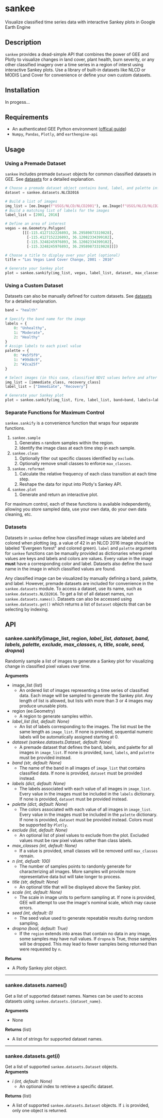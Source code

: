 # sankee
Visualize classified time series data with interactive Sankey plots in Google Earth Engine

## Description
`sankee` provides a dead-simple API that combines the power of GEE and Plotly to visualize changes in land cover, plant health, burn severity, or any other classified imagery over a time series in a region of interst using interactive Sankey plots. Use a library of built-in datasets like NLCD or MODIS Land Cover for convenience or define your own custom datasets.

## Installation

In progess...

## Requirements
- An authenticated GEE Python environment ([offical guide](https://developers.google.com/earth-engine/guides/python_install))
- `Numpy`, `Pandas`, `Plotly`, and `earthengine-api`

## Usage 

### Using a Premade Dataset
`sankee` includes premade `Dataset` objects for common classified datasets in GEE. See [datasets](https://github.com/aazuspan/sankee#Datasets) for a detailed explanation.
```python
# Choose a premade dataset object contains band, label, and palette information for NLCD
dataset = sankee.datasets.NLCD2016

# Build a list of images
img_list = [ee.Image(f"USGS/NLCD/NLCD2001"), ee.Image(f"USGS/NLCD/NLCD2016")]
# Build a matching list of labels for the images
label_list = [2001, 2016]

# Define an area of interest
vegas = ee.Geometry.Polygon(
        [[[-115.4127152226893, 36.29589873319828],
          [-115.4127152226893, 36.12082334399102],
          [-115.3248245976893, 36.12082334399102],
          [-115.3248245976893, 36.29589873319828]]])

# Choose a title to display over your plot (optional)
title = "Las Vegas Land Cover Change, 2001 - 2016"

# Generate your Sankey plot
plot = sankee.sankify(img_list, vegas, label_list, dataset, max_classes=4, title=title)
```

### Using a Custom Dataset
Datasets can also be manually defined for custom datasets. See [datasets](https://github.com/aazuspan/sankee#Datasets) for a detailed explanation.
```python
band = "health"

# Specify the band name for the image
labels = {
    0: "Unhealthy",
    1: "Moderate",
    2: "Healthy"
}
# Assign labels to each pixel value
palette = {
    0: "#e5f5f9",
    1: "#99d8c9",
    2: "#2ca25f"
}

# Select images (in this case, classified NDVI values before and after fire)
img_list = [immediate_class, recovery_class]
label_list = ["Immediate", "Recovery"]

# Generate your Sankey plot
plot = sankee.sankify(img_list, fire, label_list, band=band, labels=labels, palette=palette, scale=20)
```

### Separate Functions for Maximum Control
`sankee.sankify` is a convenience function that wraps four separate functions.
1. `sankee.sample`  
    1. Generates `n` random samples within the region. 
    2. Identify the image class at each time step in each sample.
2. `sankee.clean`
    1. Optionally filter out specific classes identified by `exclude`.
    2. Optionally remove small classes to enforce `max_classes`.
3. `sankee.reformat`
    1. Calculate the relative frequency of each class transition at each time step.
    2. Reshape the data for input into Plotly's Sankey API.
4. `sankee.plot` 
    1. Generate and return an interactive plot.

For maximum control, each of these functions is available independently, allowing you store sampled data, use your own data, do your own data cleaning, etc.

### Datasets

Datasets in `sankee` define how classified image values are labeled and colored when plotting (eg. a value of 42 in an NLCD 2016 image should be labeled "Evergeen forest" and colored green). `label` and `palette` arguments for `sankee` functions can be manually provided as dictionaries where pixel values are keys and labels and colors are values. Every value in the image __must__ have a corresponding color and label. Datasets also define the `band` name in the image in which classified values are found.

Any classified image can be visualized by manually defining a band, palette, and label. However, premade datasets are included for convenience in the `sankee.datasets` module. To access a dataset, use its name, such as `sankee.datasets.NLCD2016`. To get a list of all dataset names, run `sankee.datasets.names()`. Datasets can also be accessed using `sankee.datasets.get()` which returns a list of `Dataset` objects that can be selecting by indexing.

## API
### sankee.sankify(image_list, region, *label_list, dataset, band, labels, palette, exclude, max_classes, n, title, scale, seed, dropna*)

Randomly sample a list of images to generate a Sankey plot for visualizing change in classified pixel values over time.

__Arguments__  
- image_list (list)
  - An ordered list of images representing a time series of classified data. Each image will be sampled to generate the Sankey plot. Any length of list is allowed, but lists with more than 3 or 4 images may produce unusable plots. 
- region (ee.Geometry)
  - A region to generate samples within.
- *label_list (list, default: None)*
  - An list of labels corresponding to the images. The list must be the same length as `image_list`. If none is provided, sequential numeric labels will be automatically assigned starting at 0.
- *dataset (sankee.datasets.Dataset, default: None)*
  - A premade dataset that defines the band, labels, and palette for all images in `image_list`. If none is provided, `band`, `labels`, and `palette` must be provided instead.
- *band (str, default: None)*
  - The name of the band in all images of `image_list` that contains classified data. If none is provided, `dataset` must be provided instead.
- *labels (dict, default: None)*
  - The labels associated with each value of all images in `image_list`. Every value in the images must be included in the `labels` dictionary. If none is provided, `dataset` must be provided instead.
- *palette (dict, default: None)*
  - The colors associated with each value of all images in `image_list`. Every value in the images must be included in the `palette` dictionary. If none is provided, `dataset` must be provided instead. Colors must be supported by `Plotly`.
- *exclude (list, default: None)*
  - An optional list of pixel values to exclude from the plot. Excluded values must be raw pixel values rather than class labels.
- *max_classes (int, default: None)*
  - If a value is provided, small classes will be removed until `max_classes` remain.
- *n (int, defualt: 100)*
  - The number of samples points to randomly generate for characterizing all images. More samples will provide more representative data but will take longer to process.
- *title (str, default: None)*
  - An optional title that will be displayed above the Sankey plot.
- *scale (int, default: None)*
  - The scale in image units to perform sampling at. If none is provided, GEE will attempt to use the image's nominal scale, which may cause errors.
- *seed (int, default: 0)*
  - The seed value used to generate repeatable results during random sampling.
- *dropna (bool, default: True)*
  - If the `region` extends into areas that contain no data in any image, some samples may have null values. If `dropna` is True, those samples will be dropped. This may lead to fewer samples being returned than were requested by `n`. 

__Returns__
- A Plotly Sankey plot object.

---
### sankee.datasets.names()

Get a list of supported dataset names. Names can be used to access datasets using `sankee.datasets.{dataset_name}`.

__Arguments__
- None

__Returns__ (list)
- A list of strings for supported dataset names.
---
### sankee.datasets.get(*i*)
Get a list of supported `sankee.datasets.Dataset` objects.  
__Arguments__
- *i (int, default: None)*
  - An optional index to retrieve a specific dataset.  

__Returns__ (list)
- A list of supported `sankee.datasets.Dataset` objects. If `i` is provided, only one object is returned.